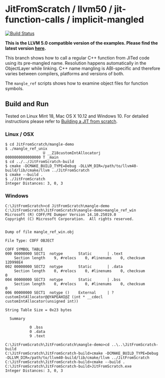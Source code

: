 # JitFromScratch / llvm50 / jit-function-calls / implicit-mangled

[![Build Status](https://travis-ci.org/weliveindetail/JitFromScratch.svg?branch=llvm50/jit-function-calls/implicit-mangled)](https://travis-ci.org/weliveindetail/JitFromScratch)

**This is the LLVM 5.0 compatible version of the examples. Please find the latest version [here](https://github.com/weliveindetail/JitFromScratch).**

This branch shows how to call a regular C++ function from JITed code using its pre-mangled name. Resolution happens automatically in the ObjectLayer while linking. C++ name mangling is ABI-specific and therefore varies between compilers, platforms and versions of both.

The `mangle_ref` scripts shows how to examine object files for function symbols.

## Build and Run

Tested on Linux Mint 18, Mac OS X 10.12 and Windows 10. For detailed instructions please refer to [Building a JIT from scratch](https://weliveindetail.github.io/blog/post/2017/07/18/building-a-jit-from-scratch.html).

### Linux / OSX
```
$ cd JitFromScratch/mangle-demo
$ ./mangle_ref_unix
                 U __Z18customIntAllocatorj
0000000000000000 T _main
$ cd ../../JitFromScratch-build
$ cmake -DCMAKE_BUILD_TYPE=Debug -DLLVM_DIR=/path/to/llvm40-build/lib/cmake/llvm ../JitFromScratch
$ cmake --build .
$ ./JitFromScratch
Integer Distances: 3, 0, 3
```

### Windows
```
C:\JitFromScratch>cd JitFromScratch\mangle-demo
C:\JitFromScratch\JitFromScratch\mangle-demo>mangle_ref_win
Microsoft (R) COFF/PE Dumper Version 14.10.25019.0
Copyright (C) Microsoft Corporation.  All rights reserved.


Dump of file mangle_ref_win.obj

File Type: COFF OBJECT

COFF SYMBOL TABLE
000 00000000 SECT1  notype       Static       | .text
    Section length    9, #relocs    0, #linenums    0, checksum 12D998E4
002 00000000 SECT2  notype       Static       | .data
    Section length    0, #relocs    0, #linenums    0, checksum        0
004 00000000 SECT3  notype       Static       | .bss
    Section length    0, #relocs    0, #linenums    0, checksum        0
006 00000000 SECT1  notype ()    External     | ?customIntAllocator@@YAPEAHI@Z (int * __cdecl customIntAllocator(unsigned int))

String Table Size = 0x23 bytes

  Summary

           0 .bss
           0 .data
           9 .text

C:\JitFromScratch\JitFromScratch\mangle-demo>cd ..\..\JitFromScratch-build
C:\JitFromScratch\JitFromScratch-build>cmake -DCMAKE_BUILD_TYPE=Debug -DLLVM_DIR=/path/to/llvm40-build/lib/cmake/llvm ../JitFromScratch
C:\JitFromScratch\JitFromScratch-build>cmake --build .
C:\JitFromScratch\JitFromScratch-build>JitFromScratch.exe
Integer Distances: 3, 0, 3
```
